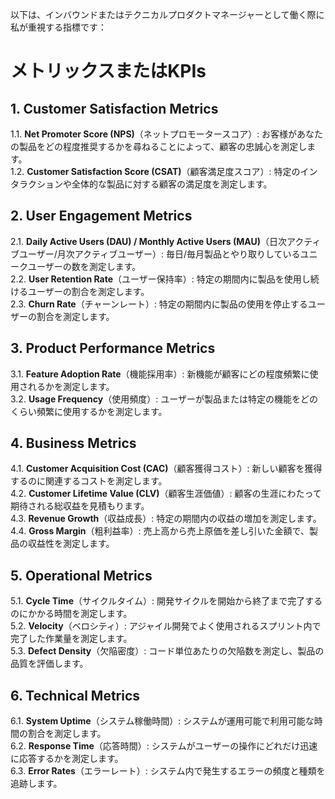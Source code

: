 以下は、インバウンドまたはテクニカルプロダクトマネージャーとして働く際に私が重視する指標です：

# メトリックスまたはKPIs

## 1. Customer Satisfaction Metrics

1.1. **Net Promoter Score (NPS)**（ネットプロモータースコア）: お客様があなたの製品をどの程度推奨するかを尋ねることによって、顧客の忠誠心を測定します。  
1.2. **Customer Satisfaction Score (CSAT)**（顧客満足度スコア）: 特定のインタラクションや全体的な製品に対する顧客の満足度を測定します。

## 2. User Engagement Metrics

2.1. **Daily Active Users (DAU) / Monthly Active Users (MAU)**（日次アクティブユーザー/月次アクティブユーザー）: 毎日/毎月製品とやり取りしているユニークユーザーの数を測定します。  
2.2. **User Retention Rate**（ユーザー保持率）: 特定の期間内に製品を使用し続けるユーザーの割合を測定します。  
2.3. **Churn Rate**（チャーンレート）: 特定の期間内に製品の使用を停止するユーザーの割合を測定します。

## 3. Product Performance Metrics

3.1. **Feature Adoption Rate**（機能採用率）: 新機能が顧客にどの程度頻繁に使用されるかを測定します。  
3.2. **Usage Frequency**（使用頻度）: ユーザーが製品または特定の機能をどのくらい頻繁に使用するかを測定します。

## 4. Business Metrics

4.1. **Customer Acquisition Cost (CAC)**（顧客獲得コスト）: 新しい顧客を獲得するのに関連するコストを測定します。  
4.2. **Customer Lifetime Value (CLV)**（顧客生涯価値）: 顧客の生涯にわたって期待される総収益を見積もります。  
4.3. **Revenue Growth**（収益成長）: 特定の期間内の収益の増加を測定します。  
4.4. **Gross Margin**（粗利益率）: 売上高から売上原価を差し引いた金額で、製品の収益性を測定します。

## 5. Operational Metrics

5.1. **Cycle Time**（サイクルタイム）: 開発サイクルを開始から終了まで完了するのにかかる時間を測定します。  
5.2. **Velocity**（ベロシティ）: アジャイル開発でよく使用されるスプリント内で完了した作業量を測定します。  
5.3. **Defect Density**（欠陥密度）: コード単位あたりの欠陥数を測定し、製品の品質を評価します。

## 6. Technical Metrics

6.1. **System Uptime**（システム稼働時間）: システムが運用可能で利用可能な時間の割合を測定します。  
6.2. **Response Time**（応答時間）: システムがユーザーの操作にどれだけ迅速に応答するかを測定します。  
6.3. **Error Rates**（エラーレート）: システム内で発生するエラーの頻度と種類を追跡します。
